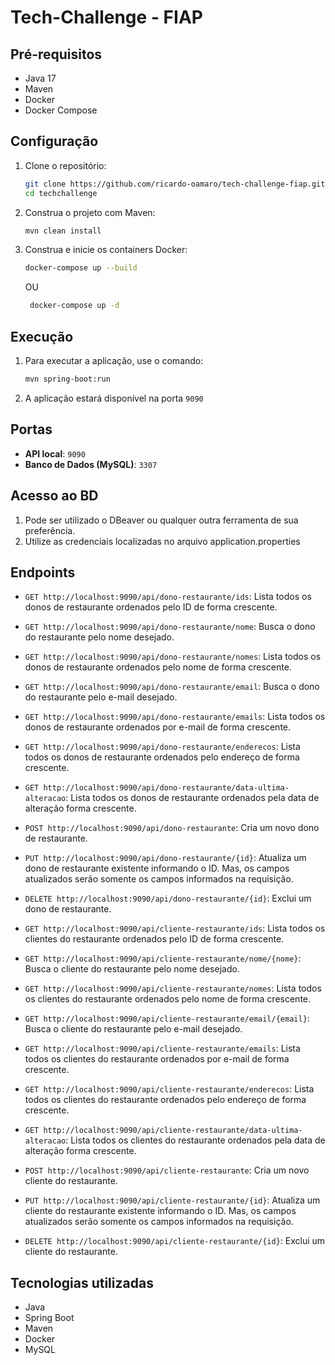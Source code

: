 # Tech-Challenge - FIAP

## Pré-requisitos

- Java 17
- Maven
- Docker
- Docker Compose

## Configuração

1. Clone o repositório:
    ```sh
    git clone https://github.com/ricardo-oamaro/tech-challenge-fiap.git
    cd techchallenge
    ```

2. Construa o projeto com Maven:
    ```sh
    mvn clean install
    ```

3. Construa e inicie os containers Docker:
    ```sh
    docker-compose up --build 
    ```
   OU
   ```sh
    docker-compose up -d 
    ```

## Execução

1. Para executar a aplicação, use o comando:
    ```sh
    mvn spring-boot:run
    ```

2. A aplicação estará disponível na porta `9090`

## Portas

- **API local**: `9090`
- **Banco de Dados (MySQL)**: `3307`

## Acesso ao BD

1. Pode ser utilizado o DBeaver ou qualquer outra ferramenta de sua preferência.
2. Utilize as credenciais localizadas no arquivo application.properties

## Endpoints

- `GET http://localhost:9090/api/dono-restaurante/ids`: Lista todos os donos de restaurante ordenados pelo ID de forma crescente.
- `GET http://localhost:9090/api/dono-restaurante/nome`: Busca o dono do restaurante pelo nome desejado.
- `GET http://localhost:9090/api/dono-restaurante/nomes`: Lista todos os donos de restaurante ordenados pelo nome de forma crescente.
- `GET http://localhost:9090/api/dono-restaurante/email`: Busca o dono do restaurante pelo e-mail desejado.
- `GET http://localhost:9090/api/dono-restaurante/emails`: Lista todos os donos de restaurante ordenados por e-mail de forma crescente.
- `GET http://localhost:9090/api/dono-restaurante/enderecos`: Lista todos os donos de restaurante ordenados pelo endereço de forma crescente.
- `GET http://localhost:9090/api/dono-restaurante/data-ultima-alteracao`: Lista todos os donos de restaurante ordenados pela data de alteração forma crescente.
- `POST http://localhost:9090/api/dono-restaurante`: Cria um novo dono de restaurante.
- `PUT http://localhost:9090/api/dono-restaurante/{id}`: Atualiza um dono de restaurante existente informando o ID. Mas, os campos atualizados serão somente os campos informados na requisição.
- `DELETE http://localhost:9090/api/dono-restaurante/{id}`: Exclui um dono de restaurante.

- `GET http://localhost:9090/api/cliente-restaurante/ids`: Lista todos os clientes do restaurante ordenados pelo ID de forma crescente.
- `GET http://localhost:9090/api/cliente-restaurante/nome/{nome}`: Busca o cliente do restaurante pelo nome desejado.
- `GET http://localhost:9090/api/cliente-restaurante/nomes`: Lista todos os clientes do restaurante ordenados pelo nome de forma crescente.
- `GET http://localhost:9090/api/cliente-restaurante/email/{email}`: Busca o cliente do restaurante pelo e-mail desejado.
- `GET http://localhost:9090/api/cliente-restaurante/emails`: Lista todos os clientes do restaurante ordenados por e-mail de forma crescente.
- `GET http://localhost:9090/api/cliente-restaurante/enderecos`: Lista todos os clientes do restaurante ordenados pelo endereço de forma crescente.
- `GET http://localhost:9090/api/cliente-restaurante/data-ultima-alteracao`: Lista todos os clientes do restaurante ordenados pela data de alteração forma crescente.
- `POST http://localhost:9090/api/cliente-restaurante`: Cria um novo cliente do restaurante.
- `PUT http://localhost:9090/api/cliente-restaurante/{id}`: Atualiza um cliente do restaurante existente informando o ID. Mas, os campos atualizados serão somente os campos informados na requisição.
- `DELETE http://localhost:9090/api/cliente-restaurante/{id}`: Exclui um cliente do restaurante.
## Tecnologias utilizadas

- Java
- Spring Boot
- Maven
- Docker
- MySQL